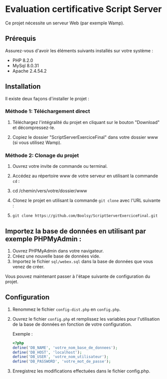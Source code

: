 # Evaluation certificative Script Server

Ce projet nécessite un serveur Web (par exemple Wamp).

## Prérequis

Assurez-vous d'avoir les éléments suivants installés sur votre système :

- PHP 8.2.0
- MySql 8.0.31
- Apache 2.4.54.2

## Installation

Il existe deux façons d'installer le projet :

### Méthode 1: Téléchargement direct

1. Téléchargez l'intégralité du projet en cliquant sur le bouton "Download" et décompressez-le.

2. Copiez le dossier "ScriptServerExerciceFinal" dans votre dossier www (si vous utilisez Wamp).

### Méthode 2: Clonage du projet

1. Ouvrez votre invite de commande ou terminal.

2. Accédez au répertoire www de votre serveur en utilisant la commande `cd` :

3. cd /chemin/vers/votre/dossier/www

   
3. Clonez le projet en utilisant la commande `git clone` avec l'URL suivante :
4. `git clone https://github.com/Boolsy/ScriptServerExerciceFinal.git`

   
##  Importez la base de données en utilisant par exemple PHPMyAdmin :
1. Ouvrez PHPMyAdmin dans votre navigateur.
2. Créez une nouvelle base de données vide.
3. Importez le fichier `sql/webex.sql` dans la base de données que vous venez de créer.

Vous pouvez maintenant passer à l'étape suivante de configuration du projet.


## Configuration

1. Renommez le fichier `config-dist.php` en `config.php`.

2. Ouvrez le fichier `config.php` et remplissez les variables pour l'utilisation de la base de données en fonction de votre configuration.

   Exemple :
   ```php
   <?php
   define('DB_NAME', 'votre_nom_base_de_donnees');
   define('DB_HOST', 'localhost');
   define('DB_USER', 'votre_nom_utilisateur');
   define('DB_PASSWORD', 'votre_mot_de_passe');

3. Enregistrez les modifications effectuées dans le fichier config.php.

   
   


